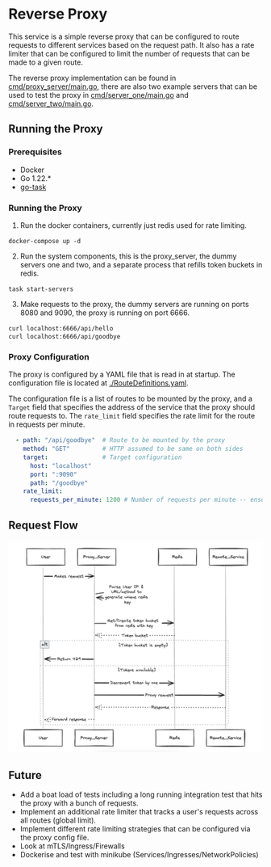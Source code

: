 # Reverse Proxy

This service is a simple reverse proxy that can be configured to route requests to different services based on the request path. It also has a rate limiter that can be configured to limit the number of requests that can be made to a given route.

The reverse proxy implementation can be found in [cmd/proxy_server/main.go](./cmd/proxy_server/main.go), there are also two example servers that can be used to test the proxy in [cmd/server_one/main.go](./cmd/server_one/main.go) and [cmd/server_two/main.go](./cmd/server_two/main.go).


## Running the Proxy

### Prerequisites
- Docker
- Go 1.22.*
- [go-task](https://taskfile.dev/installation/)

### Running the Proxy

1. Run the docker containers, currently just redis used for rate limiting.
  ```
  docker-compose up -d
  ```
2. Run the system components, this is the proxy_server, the dummy servers one and two, and a separate process that refills token buckets in redis.
  ```
  task start-servers
  ```
3. Make requests to the proxy, the dummy servers are running on ports 8080 and 9090, the proxy is running on port 6666.
  ```
  curl localhost:6666/api/hello
  curl localhost:6666/api/goodbye
  ```

### Proxy Configuration

The proxy is configured by a YAML file that is read in at startup. The configuration file is located at [./RouteDefinitions.yaml](./RouteDefinitions.yaml). 

The configuration file is a list of routes to be mounted by the proxy, and a `Target` field that specifies the address of the service that the proxy should route requests to. The `rate_limit` field specifies the rate limit for the route in requests per minute.

```yaml
  - path: "/api/goodbye"  # Route to be mounted by the proxy
    method: "GET"         # HTTP assumed to be same on both sides
    target:               # Target configuration
      host: "localhost"
      port: ":9090"
      path: "/goodbye"
    rate_limit:
      requests_per_minute: 1200 # Number of requests per minute -- ensure divisible by 60 for exact limiting
```

## Request Flow

![Request Flow](./docs/request_flow.png)

## Future

- Add a boat load of tests including a long running integration test that hits the proxy with a bunch of requests.
- Implement an additional rate limiter that tracks a user's requests across all routes (global limit).
- Implement different rate limiting strategies that can be configured via the proxy config file.
- Look at mTLS/Ingress/Firewalls
- Dockerise and test with minikube (Services/Ingresses/NetworkPolicies)
